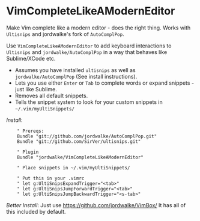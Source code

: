 VimCompleteLikeAModernEditor
============================

Make Vim complete like a modern editor - does the right thing. Works with `Ultisnips` and jordwalke's fork of `AutoComplPop`.

Use `VimCompleteLikeAModernEditor` to add keyboard interactions to `Ultisnips` and `jordwalke/AutoComplPop` in a way that behaves like Sublime/XCode etc.

  - Assumes you have installed `ultisnips` as well as `jordwalke/AutoComplPop` (See install instructions).
  - Lets you use either `Enter` or `Tab` to complete words or expand snippets - just like Sublime.
  - Removes all default snippets.
  - Tells the snippet system to look for your custom snippets in `~/.vim/myUltiSnippets/`

*Install*:

        " Prereqs:
        Bundle "git://github.com/jordwalke/AutoComplPop.git"
        Bundle "git://github.com/SirVer/ultisnips.git"
        
        " Plugin
        Bundle "jordwalke/VimCompleteLikeAModernEditor"

        " Place snippets in ~/.vim/myUltiSnippets/
        
        " Put this in your .vimrc
        " let g:UltiSnipsExpandTrigger="<tab>"
        " let g:UltiSnipsJumpForwardTrigger="<tab>"
        " let g:UltiSnipsJumpBackwardTrigger="<s-tab>"


*Better Install*:
Just use https://github.com/jordwalke/VimBox/
It has all of this included by default.
